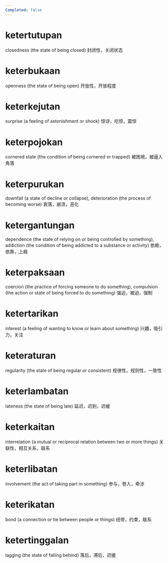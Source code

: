 ```yaml
---
Completed: false
---
```


# ketertutupan

closedness (the state of being closed)
封闭性，关闭状态

# keterbukaan

openness (the state of being open)
开放性，开放程度

# keterkejutan

surprise (a feeling of astonishment or shock)
惊讶，吃惊，震惊

# keterpojokan

cornered state (the condition of being cornered or trapped)
被困境，被逼入角落

# keterpurukan

downfall (a state of decline or collapse), deterioration (the process of becoming worse)
衰落，崩溃，恶化

# ketergantungan

dependence (the state of relying on or being controlled by something), addiction (the condition of being addicted to a substance or activity)
依赖，依靠，上瘾

# keterpaksaan

coercion (the practice of forcing someone to do something), compulsion (the action or state of being forced to do something)
强迫，被迫，强制

# ketertarikan

interest (a feeling of wanting to know or learn about something)
兴趣，吸引力，关注

# keteraturan

regularity (the state of being regular or consistent)
规律性，规则性，一致性

# keterlambatan

lateness (the state of being late)
延迟，迟到，迟缓

# keterkaitan

interrelation (a mutual or reciprocal relation between two or more things)
关联性，相互关系，联系

# keterlibatan

involvement (the act of taking part in something)
参与，卷入，牵涉

# keterikatan

bond (a connection or tie between people or things)
纽带，约束，联系

# ketertinggalan

lagging (the state of falling behind)
落后，滞后，迟缓

